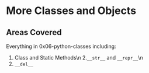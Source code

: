 # More Classes and Objects
## Areas Covered
Everything in 0x06-python-classes including:
1. Class and Static Methods\n
2.`__str__` and `__repr__`\n
3. `__del__`
